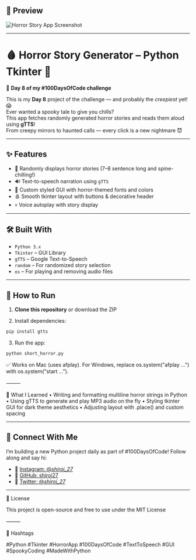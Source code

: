 ## 📸 Preview  

![Horror Story App Screenshot](https://github.com/user-attachments/assets/3e96177c-93a4-469d-a01b-8a0787253803)


---

# 🩸 Horror Story Generator – Python Tkinter 👻  
🚀 **Day 8 of my #100DaysOfCode challenge**

This is my **Day 8** project of the challenge — and probably the *creepiest* yet! 😱  
Ever wanted a spooky tale to give you chills?  
This app fetches randomly generated horror stories and reads them aloud using **gTTS**!  
From creepy mirrors to haunted calls — every click is a new nightmare 😈

---

## ✨ Features  
- 🧠 Randomly displays horror stories (7–8 sentence long and spine-chilling!)  
- 🔊 Text-to-speech narration using `gTTS`  
- 🧾 Custom styled GUI with horror-themed fonts and colors  
- 🩸 Smooth tkinter layout with buttons & decorative header  
- 💀 Voice autoplay with story display

---

## 🛠️ Built With  
- `Python 3.x`  
- `Tkinter` – GUI Library  
- `gTTS` – Google Text-to-Speech  
- `random` – For randomized story selection  
- `os` – For playing and removing audio files

---

## 🚀 How to Run

1. **Clone this repository** or download the ZIP
   
2. Install dependencies:
```bash
pip install gtts
```
3. Run the app:
```bash
python short_horror.py
```
✅ Works on Mac (uses afplay). For Windows, replace os.system("afplay ...") with os.system("start ...").

⸻

🧠 What I Learned
	•	Writing and formatting multiline horror strings in Python
	•	Using gTTS to generate and play MP3 audio on the fly
	•	Styling tkinter GUI for dark theme aesthetics
	•	Adjusting layout with .place() and custom spacing

---

## 🤝 Connect With Me

I’m building a new Python project daily as part of #100DaysOfCode!
Follow along and say hi:

* 🐍 [Instagram: @*shiroi\_27*](https://instagram.com/_shiroi_27_)
* 💼 [GitHub: shiroi27](https://github.com/shiroi27)
* 🔦 [Twitter: @*shiroi\_27*](https://twitter.com/_shiroi_27_)

---

📜 License

This project is open-source and free to use under the MIT License

⸻

📌 Hashtags

#Python #Tkinter #HorrorApp #100DaysOfCode #TextToSpeech #GUI #SpookyCoding #MadeWithPython
